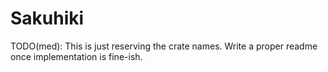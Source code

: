 # Sakuhiki

TODO(med): This is just reserving the crate names. Write a proper readme once implementation is fine-ish.
